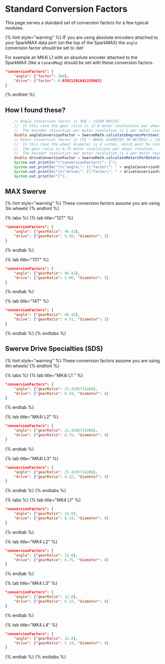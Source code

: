 # Standard Conversion Factors

This page serves a standard set of conversion factors for a few typical modules.

{% hint style="warning" %}
IF you are using absolute encoders attached to your SparkMAX data port (on the top of the SparkMAX) the `angle` conversion factor should be set to `360`!

For example an MK4i L1 with an absolute encoder attached to the SparkMAX (like a `CanandMag`) should be set with these conversion factors.

```json
"conversionFactors": {
	"angle": {"factor": 360},
	"drive": {"factor": 0.03921201641335663}
}
```
{% endhint %}

## How I found these?

```java
    // Angle conversion factor is 360 / (GEAR RATIO)
    //  In this case the gear ratio is 12.8 motor revolutions per wheel rotation.
    //  The encoder resolution per motor revolution is 1 per motor revolution.
    double angleConversionFactor = SwerveMath.calculateDegreesPerSteeringRotation(12.8);
    // Motor conversion factor is (PI * WHEEL DIAMETER IN METERS) / (GEAR RATIO).
    //  In this case the wheel diameter is 4 inches, which must be converted to meters to get meters/second.
    //  The gear ratio is 6.75 motor revolutions per wheel rotation.
    //  The encoder resolution per motor revolution is 1 per motor revolution.
    double driveConversionFactor = SwerveMath.calculateMetersPerRotation(Units.inchesToMeters(4), 6.75);
    System.out.println("\"conversionFactors\": {");
    System.out.println("\t\"angle\": {\"factor\": " + angleConversionFactor + "},");
    System.out.println("\t\"drive\": {\"factor\": " + driveConversionFactor + "}");
    System.out.println("}");
```

## MAX Swerve

{% hint style="warning" %}
These conversion factors assume you are using 3in wheels!
{% endhint %}

{% tabs %}
{% tab title="12T" %}
```json
"conversionFactors": {
    "angle": {"gearRatio": 46.42},
    "drive": {"gearRatio": 5.50, "diameter": 3}
}
```
{% endtab %}

{% tab title="13T" %}
```json
"conversionFactors": {
    "angle": {"gearRatio": 46.42},
    "drive": {"gearRatio": 5.08, "diameter": 3}
}
```
{% endtab %}

{% tab title="14T" %}
```json
"conversionFactors": {
    "angle": {"gearRatio": 46.42},
    "drive": {"gearRatio": 4.71, "diameter": 3}
}
```
{% endtab %}
{% endtabs %}

## Swerve Drive Specialties (SDS)

{% hint style="warning" %}
These conversion factors assume you are using 4in wheels!&#x20;
{% endhint %}

{% tabs %}
{% tab title="MK4i L1 " %}
```json
"conversionFactors": {
	"angle": {"gearRatio": 21.4285714286},
	"drive": {"gearRatio": 8.14, "diameter": 4}
}
```
{% endtab %}

{% tab title="MK4i L2" %}
```json
"conversionFactors": {
	"angle": {"gearRatio": 21.4285714286},
	"drive": {"gearRatio": 6.75, "diameter": 4}
}
```
{% endtab %}

{% tab title="MK4i L3" %}
```json
"conversionFactors": {
	"angle": {"gearRatio": 21.4285714286},
	"drive": {"gearRatio": 6.12, "diameter": 4}
}
```
{% endtab %}
{% endtabs %}

{% tabs %}
{% tab title="MK4 L1" %}
```json
"conversionFactors": {
	"angle": {"gearRatio": 12.8},
	"drive": {"gearRatio": 8.14, "diameter": 4}
}
```
{% endtab %}

{% tab title="MK4 L2" %}
```json
"conversionFactors": {
	"angle": {"gearRatio": 12.8},
	"drive": {"gearRatio": 6.75, "diameter": 4}
}
```
{% endtab %}

{% tab title="MK4 L3" %}
```json
"conversionFactors": {
	"angle": {"gearRatio": 12.8},
	"drive": {"gearRatio": 6.12, "diameter": 4}
}
```
{% endtab %}

{% tab title="MK4 L4" %}
```json
"conversionFactors": {
	"angle": {"gearRatio": 12.8},
	"drive": {"gearRatio": 5.14, "diameter": 4}
}
```
{% endtab %}
{% endtabs %}
